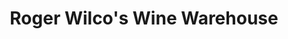 ---
title: "Roger Wilco's Wine Warehouse"
url: /voorhees/roger-wilcos-wine-warehouse/
shop: alcohol
---